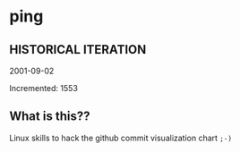# ping

## HISTORICAL ITERATION
2001-09-02

Incremented: 1553

## What is this?? 
Linux skills to hack the github commit visualization chart `;-)`

